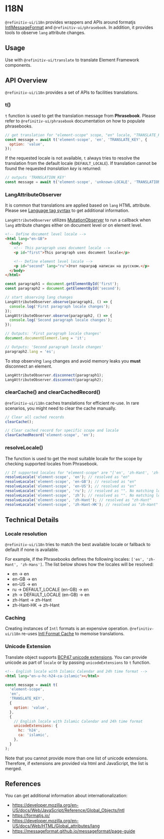 # I18N

`@refinitiv-ui/i18n` provides wrappers and APIs around formatjs [IntlMessageFormat](https://formatjs.io/docs/intl-messageformat/) and `@refinitiv-ui/phrasebook`. In addition, it provides tools to observe `lang` attribute changes.

## Usage

Use with `@refinitiv-ui/translate` to translate Element Framework components.

## API Overview

`@refinitiv-ui/i18n` provides a set of APIs to facilities translations.

### t()

`t` function is used to get the translation message from **Phrasebook**. Please refer to `@refinitiv-ui/phrasebook` documentation on how to populate phrasebooks.

```js
// get translation for "element-scope" scope, "en" locale, "TRANSLATE_KEY" with options
const message = await t('element-scope', 'en', 'TRANSLATE_KEY', {
  option: 'value',
});
```

If the requested locale is not available, `t` always tries to resolve the translation from the default locale (`DEFAULT_LOCALE`). If translation cannot be found the requested _translation key_ is returned:

```js
// outputs 'TRANSLATION_KEY'
const message = await t('element-scope', 'unknown-LOCALE', 'TRANSLATION_KEY');
```

### LangAttributeObserver

It is common that translations are applied based on `lang` HTML attribute. Please see [Language tag syntax](https://developer.mozilla.org/en-US/docs/Web/HTML/Global_attributes/lang) to get additional information.

`LangAttributeObserver` utilizes [MutationObserver](https://developer.mozilla.org/en-US/docs/Web/API/MutationObserver) to run a callback when `lang` attribute changes either on document level or on element level.

```html
<!-- Define document level locale -->
<html lang="en-GB">
  <body>
    <!-- This paragraph uses document locale -->
    <p id="first">This paragraph uses document locale</p>

    <!-- Define element level locale -->
    <p id="second" lang="ru">Этот параграф написан на русском.</p>
  </body>
</html>
```

```js
const paragraph1 = document.getElementById('first');
const paragraph2 = document.getElementById('second');

// start observing lang changes
LangAttributeObserver.observe(paragraph1, () => {
  console.log('First paragraph locale changes');
});
LangAttributeObserver.observe(paragraph2, () => {
  console.log('Second paragraph locale changes');
});

// Outputs: 'First paragraph locale changes'
document.documentElement.lang = 'it';

// Outputs: 'Second paragraph locale changes'
paragraph2.lang = 'es';
```

To stop observing `lang` changes and avoid memory leaks you **must** disconnect an element.

```js
LangAttributeObserver.disconnect(paragraph1);
LangAttributeObserver.disconnect(paragraph2);
```

### clearCache() and clearCachedRecord()

`@refinitiv-ui/i18n` caches translations for efficient re-use. In rare scenarios, you might need to clear the cache manually.

```js
// Clear all cached records
clearCache();

// Clear cached record for specific scope and locale
clearCachedRecord('element-scope', 'en');
```

### resolveLocale()

The function is used to get the most suitable locale for the scope by checking supported locales from Phrasebook.

```js
// If supported locales for "element-scope" are "['en', 'zh-Hant', 'zh-Hans']"
resolveLocale('element-scope', 'en'); // resolved as "en"
resolveLocale('element-scope', 'en-GB'); // resolved as "en"
resolveLocale('element-scope', 'en-US'); // resolved as "en"
resolveLocale('element-scope', 'ru'); // resolved as "". No matching locales
resolveLocale('element-scope', 'zh'); // resolved as "". No matching locales
resolveLocale('element-scope', 'zh-Hant'); // resolved as "zh-Hant"
resolveLocale('element-scope', 'zh-Hant-HK'); // resolved as "zh-Hant"
```

## Technical Details

### Locale resolution

`@refinitiv-ui/i18n` tries to match the best available locale or fallback to default if none is available.

For example, if the Phrasebooks defines the following locales: `['en', 'zh-Hant', 'zh-Hans']`. The list below shows how the locales will be resolved:

- en -> en
- en-GB -> en
- en-US -> en
- ru -> DEFAULT_LOCALE (en-GB) -> en
- zh -> DEFAULT_LOCALE (en-GB) -> en
- zh-Hant -> zh-Hant
- zh-Hant-HK -> zh-Hant

### Caching

Creating instances of `Intl` formats is an expensive operation. `@refinitiv-ui/i18n` re-uses [Intl Format Cache](https://www.npmjs.com/package/intl-format-cache) to memoise translations.

### Unicode Extension

Translate object supports [BCP47 unicode extensions](https://www.w3.org/International/multilingualweb/dublin/slides/23b-davis.pdf). You can provide unicode as part of `locale` or by passing `unicodeExtensions` to `t` function.

```html
<!-- English locale with Islamic Calendar and 24h time format -->
<html lang="en-u-hc-h24-ca-islamic"></html>
```

```js
const message = await t(
  'element-scope',
  'en',
  'TRANSLATE_KEY',
  {
    option: 'value',
  },
  {
    // English locale with Islamic Calendar and 24h time format
    unicodeExtensions: {
      hc: 'h24',
      ca: 'islamic',
    },
  }
);
```

Note that you cannot provide more than one list of unicode extensions. Therefore, if extensions are provided via html and JavaScript, the list is merged.

## References

You can get additional information about internationalization:

- https://developer.mozilla.org/en-US/docs/Web/JavaScript/Reference/Global_Objects/Intl
- https://formatjs.io/
- https://developer.mozilla.org/en-US/docs/Web/HTML/Global_attributes/lang
- https://messageformat.github.io/messageformat/page-guide

